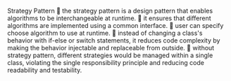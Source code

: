 Strategy Pattern
🔸 the strategy pattern is a design pattern that enables algorithms to be interchangeable at runtime.
🔸 it ensures that different algorithms are implemented using a common interface.
🔸 user can specify choose algorithm to use at runtime.
🔸 instead of changing a class's behavior with if-else or switch statements, it reduces code complexity by making the behavior injectable and replaceable from outside.
🔸 without strategy pattern, different strategies would be managed within a single class, violating the single responsibility principle and reducing code readability and testability.